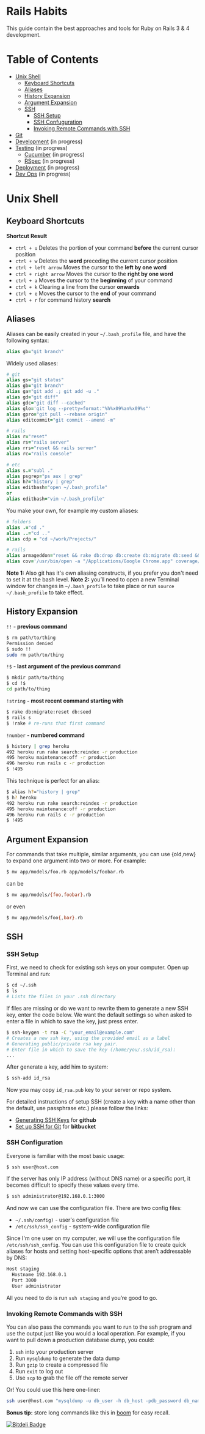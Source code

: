 # Rails Habits

This guide contain the best approaches and tools for Ruby on Rails 3 & 4 development.

# Table of Contents

* [Unix Shell](#unix-shell)
  * [Keyboard Shortcuts](#keyboard-shortcuts)
  * [Aliases](#aliases)
  * [History Expansion](#history-expansion)
  * [Argument Expansion](#argument-expansion)
  * [SSH](#ssh)
    * [SSH Setup](#ssh-setup)
    * [SSH Confuguration](#ssh-configuration)
    * [Invoking Remote Commands with SSH](#invoking-remote-commands-with-ssh)
* [Git](#git)
* [Development](#development) (in progress)
* [Testing](#testing) (in progress)
    * [Cucumber](#cucumber) (in progress)
    * [RSpec](#rspec) (in progress)
* [Deployment](#deployment) (in progress)
* [Dev Ops](#devops) (in progress)

# Unix Shell

## Keyboard Shortcuts

__Shortcut__          __Result__

* `ctrl + u`            Deletes the portion of your command __before__  the current cursor position
* `ctrl + w`            Deletes the __word__ preceding the current cursor position
* `ctrl + left arrow`   Moves the cursor to the __left by one word__
* `ctrl + right arrow`  Moves the cursor to the __right by one word__
* `ctrl + a`            Moves the cursor to the __beginning__ of your command
* `ctrl + k`            Clearing a line from the cursor __onwards__
* `ctrl + e`            Moves the cursor to the __end__ of your command
* `ctrl + r`            for command history __search__

## Aliases

Aliases can be easily created in your `~/.bash_profile` file, and have the following syntax:

```Ruby
alias gb="git branch"
```

Widely used aliases:

```Ruby
# git
alias gs="git status"
alias gb="git branch"
alias ga="git add .; git add -u ."
alias gd="git diff"
alias gdc="git diff --cached"
alias glo='git log --pretty=format:"%h%x09%an%x09%s"'
alias gpro="git pull --rebase origin"
alias editcommit="git commit --amend -m"

# rails
alias r="reset"
alias rs="rails server"
alias rrs="reset && rails server"
alias rc="rails console"

# etc
alias s.="subl ."
alias psgrep="ps aux | grep"
alias h?="history | grep"
alias editbash="open ~/.bash_profile"
or
alias editbash="vim ~/.bash_profile"
```

You make your own, for example my custom aliases:

```Ruby
# folders
alias .="cd ."
alias ..="cd .."
alias cdp = "cd ~/work/Projects/"

# rails
alias armageddon="reset && rake db:drop db:create db:migrate db:seed && rails s"
alias cov='/usr/bin/open -a "/Applications/Google Chrome.app" coverage/index.html'
```

__Note 1:__ Also git has it's own aliasing constructs, if you prefer you don't need to set it at the bash level.
__Note 2:__ you’ll need to open a new Terminal window for changes in `~/.bash_profile` to take place or run `source ~/.bash_profile` to take effect.

## History Expansion

`!!` __- previous command__

```bash
$ rm path/to/thing
Permission denied
$ sudo !!
sudo rm path/to/thing
```

`!$` __- last argument of the previous command__

```bash
$ mkdir path/to/thing
$ cd !$
cd path/to/thing
```

`!string` __- most recent command starting with__

```bash
$ rake db:migrate:reset db:seed
$ rails s
$ !rake # re-runs that first command
```

`!number` __- numbered command__

```bash
$ history | grep heroku
492 heroku run rake search:reindex -r production
495 heroku maintenance:off -r production
496 heroku run rails c -r production
$ !495
```

This technique is perfect for an alias:

```bash
$ alias h?="history | grep"
$ h? heroku
492 heroku run rake search:reindex -r production
495 heroku maintenance:off -r production
496 heroku run rails c -r production
$ !495
```

## Argument Expansion

For commands that take multiple, similar arguments, you can use {old,new} to expand one argument into two or more. For example:

```bash
$ mv app/models/foo.rb app/models/foobar.rb
```

can be

```bash
$ mv app/models/{foo,foobar}.rb
```

or even

```bash
$ mv app/models/foo{,bar}.rb
```

## SSH

### SSH Setup

First, we need to check for existing ssh keys on your computer. Open up Terminal and run:

```bash
$ cd ~/.ssh
$ ls
# Lists the files in your .ssh directory
```

If files are missing or do we want to rewrite them to generate a new SSH key, enter the code below. We want the default settings so when asked to enter a file in which to save the key, just press enter.

```bash
$ ssh-keygen -t rsa -C "your_email@example.com"
# Creates a new ssh key, using the provided email as a label
# Generating public/private rsa key pair.
# Enter file in which to save the key (/home/you/.ssh/id_rsa):
...
```

After generate a key, add him to system:

```bash
$ ssh-add id_rsa
```

Now you may copy `id_rsa.pub` key to your server or repo system.

For detailed instructions of setup SSH  (create a key with a name other than the default, use passphrase etc.) please follow the links:
* [Generating SSH Keys](https://help.github.com/articles/generating-ssh-keys) for __github__
* [Set up SSH for Git](https://confluence.atlassian.com/display/BITBUCKET/Set+up+SSH+for+Git) for __bitbucket__

### SSH Configuration

Everyone is familiar with the most basic usage:

```bash
$ ssh user@host.com
```

If the server has only IP address (without DNS name) or a specific port, it becomes difficult to specify these values ​​every time.

```bash
$ ssh administrator@192.168.0.1:3000
```

And now we can use the configuration file. There are two config files:

* `~/.ssh/config)` - user's configuration file
* `/etc/ssh/ssh_config` - system-wide configuration file

Since I'm one user on my computer, we will use the configuration file `/etc/ssh/ssh_config`. You can use this configuration file to create quick aliases for hosts and setting host-specific options that aren’t addressable by DNS:

```bash
Host staging
  Hostname 192.168.0.1
  Port 3000
  User administrator
```

All you need to do is run `ssh staging` and you’re good to go.

### Invoking Remote Commands with SSH

You can also pass the commands you want to run to the ssh program and use the output just like you would a local operation. For example, if you want to pull down a production database dump, you could:

1. `ssh` into your production server
2. Run `mysqldump` to generate the data dump
3. Run `gzip` to create a compressed file
4. Run `exit` to log out
5. Use `scp` to grab the file off the remote server

Or! You could use this here one-liner:

```bash
ssh user@host.com "mysqldump -u db_user -h db_host -pdb_password db_name | gzip" > production.sql.gz
```

__Bonus tip:__ store long commands like this in [boom](https://github.com/holman/boom) for easy recall.


[![Bitdeli Badge](https://d2weczhvl823v0.cloudfront.net/sergii/rails-habits/trend.png)](https://bitdeli.com/free "Bitdeli Badge")

